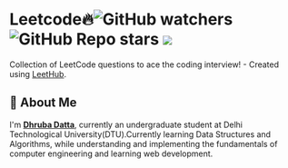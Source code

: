 # Leetcode🔥![GitHub watchers](https://img.shields.io/github/watchers/dhruba-datta/Leetcode?style=social) ![GitHub Repo stars](https://img.shields.io/github/stars/dhruba-datta/Leetcode?style=social)  ![](https://visitor-badge.glitch.me/badge?page_id=dhruba-datta.dhruba-datta/Leetcode")

 
Collection of LeetCode questions to ace the coding interview! - Created using [LeetHub](https://github.com/QasimWani/LeetHub).


## 🚀 About Me
I'm **[Dhruba Datta](https://dhruba-datta.netlify.app)**, currently an undergraduate student at Delhi Technological University(DTU).Currently learning Data Structures and Algorithms, while understanding and implementing the fundamentals of computer engineering and learning web development.
